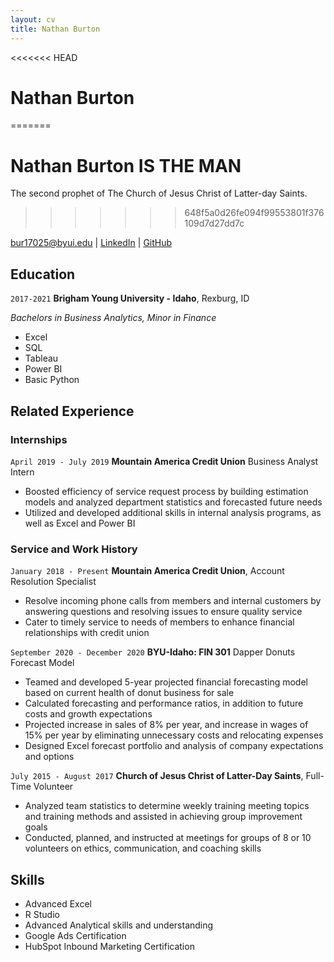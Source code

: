 ```yaml
---
layout: cv
title: Nathan Burton
---
```

<<<<<<< HEAD
# Nathan Burton

=======
# Nathan Burton IS THE MAN
The second prophet of The Church of Jesus Christ of Latter-day Saints.
>>>>>>> 648f5a0d26fe094f99553801f376109d7d27dd7c

<div id="webaddress">
<a href="bur17025@byui.edu">bur17025@byui.edu</a>
| <a href="https://www.linkedin.com/in/nathanburton97/">LinkedIn</a>
| <a href="https://github.com/nateburton11-resumes">GitHub</a>
</div>

<!-- https://www.monique.tech/the-art-of-markdown -->

## Education

`2017-2021`
__Brigham Young University - Idaho__, Rexburg, ID

_Bachelors in Business Analytics, Minor in Finance_

- Excel
- SQL 
- Tableau
- Power BI
- Basic Python


## Related Experience

### Internships

`April 2019 - July 2019`
__Mountain America Credit Union__ Business Analyst Intern

- Boosted efficiency of service request process by building estimation models and analyzed department 
statistics and forecasted future needs
- Utilized and developed additional skills in internal analysis programs, as well as Excel and Power BI

### Service and Work History

`January 2018 - Present`
__Mountain America Credit Union__, Account Resolution Specialist

- Resolve incoming phone calls from members and internal customers by answering questions and 
resolving issues to ensure quality service
- Cater to timely service to needs of members to enhance financial relationships with credit union

`September 2020 - December 2020`
__BYU-Idaho: FIN 301__ Dapper Donuts Forecast Model

- Teamed and developed 5-year projected financial forecasting model based on current health of donut 
business for sale
- Calculated forecasting and performance ratios, in addition to future costs and growth expectations
- Projected increase in sales of 8% per year, and increase in wages of 15% per year by eliminating 
unnecessary costs and relocating expenses
- Designed Excel forecast portfolio and analysis of company expectations and options 

`July 2015 - August 2017`
__Church of Jesus Christ of Latter-Day Saints__, Full-Time Volunteer

- Analyzed team statistics to determine weekly training meeting topics and training methods and assisted 
in achieving group improvement goals
- Conducted, planned, and instructed at meetings for groups of 8 or 10 volunteers on ethics, 
communication, and coaching skills


## Skills

- Advanced Excel
- R Studio
- Advanced Analytical skills and understanding
- Google Ads Certification
- HubSpot Inbound Marketing Certification


<!-- ### Footer

Last updated: May 2013 -->


